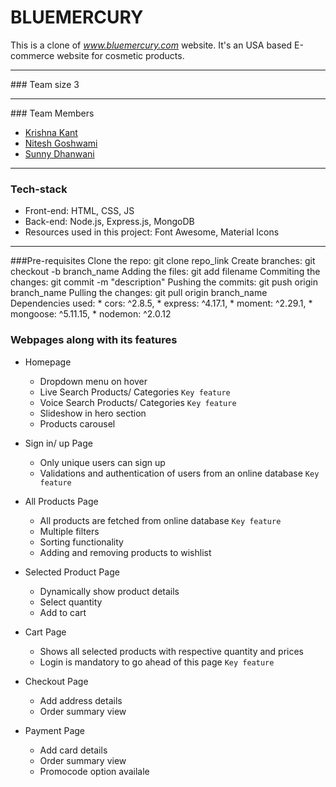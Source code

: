 # BLUEMERCURY

This is a clone of *www.bluemercury.com* website. It's an USA based E-commerce website for cosmetic products.

<hr/>
###  Team size
3
<hr/>
###  Team Members

- [Krishna Kant](https://github.com/kkm980)
- [Nitesh Goshwami](https://github.com/Nitesh-Goshwami)
- [Sunny Dhanwani](https://github.com/SunnyDhanwani)

<hr/>

### Tech-stack

- Front-end: HTML, CSS, JS <br/>
- Back-end: Node.js, Express.js, MongoDB <br/>
- Resources used in this project: Font Awesome, Material Icons <br/>

<hr/>

###Pre-requisites
Clone the repo:
    git clone repo_link
Create branches:
    git checkout -b branch_name
Adding the files:
    git add filename
Commiting the changes:
    git commit -m "description"
Pushing the commits:
    git push origin branch_name
Pulling the changes:
    git pull origin branch_name
Dependencies used:
    * cors: ^2.8.5,
    * express: ^4.17.1,
    * moment: ^2.29.1,
    * mongoose: ^5.11.15,
    * nodemon: ^2.0.12





### Webpages along with its features

- Homepage
  - Dropdown menu on hover
  - Live Search Products/ Categories ```Key feature```
  - Voice Search Products/ Categories ```Key feature```
  - Slideshow in hero section
  - Products carousel
  
- Sign in/ up Page
  - Only unique users can sign up
  - Validations and authentication of users from an online database ```Key feature```

- All Products Page
  - All products are fetched from online database ```Key feature```
  - Multiple filters
  - Sorting functionality
  - Adding and removing products to wishlist


- Selected Product Page
  - Dynamically show product details
  - Select quantity
  - Add to cart

- Cart Page
  - Shows all selected products with respective quantity and prices
  - Login is mandatory to go ahead of this page ```Key feature```

- Checkout Page 
  - Add address details
  - Order summary view

- Payment Page
  - Add card details
  - Order summary view
  - Promocode option availale
